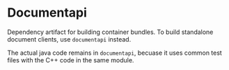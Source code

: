 <!-- Copyright Verizon Media. Licensed under the terms of the Apache 2.0 license. See LICENSE in the project root. -->
# Documentapi

Dependency artifact for building container bundles.
To build standalone document clients, use `documentapi` instead.

The actual java code remains in `documentapi`, becuase it uses
common test files with the C++ code in the same module.